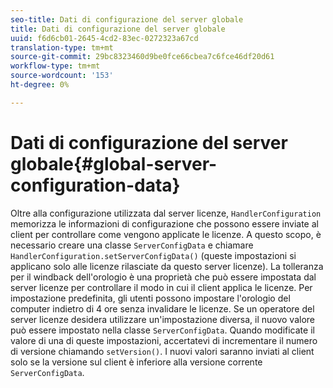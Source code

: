 ```yaml
---
seo-title: Dati di configurazione del server globale
title: Dati di configurazione del server globale
uuid: f6d6cb01-2645-4cd2-83ec-0272323a67cd
translation-type: tm+mt
source-git-commit: 29bc8323460d9be0fce66cbea7c6fce46df20d61
workflow-type: tm+mt
source-wordcount: '153'
ht-degree: 0%

---
```



# Dati di configurazione del server globale{#global-server-configuration-data}

Oltre alla configurazione utilizzata dal server licenze, `HandlerConfiguration` memorizza le informazioni di configurazione che possono essere inviate al client per controllare come vengono applicate le licenze. A questo scopo, è necessario creare una classe `ServerConfigData` e chiamare `HandlerConfiguration.setServerConfigData()` (queste impostazioni si applicano solo alle licenze rilasciate da questo server licenze). La tolleranza per il windback dell&#39;orologio è una proprietà che può essere impostata dal server licenze per controllare il modo in cui il client applica le licenze. Per impostazione predefinita, gli utenti possono impostare l&#39;orologio del computer indietro di 4 ore senza invalidare le licenze. Se un operatore del server licenze desidera utilizzare un&#39;impostazione diversa, il nuovo valore può essere impostato nella classe `ServerConfigData`. Quando modificate il valore di una di queste impostazioni, accertatevi di incrementare il numero di versione chiamando `setVersion()`. I nuovi valori saranno inviati al client solo se la versione sul client è inferiore alla versione corrente `ServerConfigData`.
